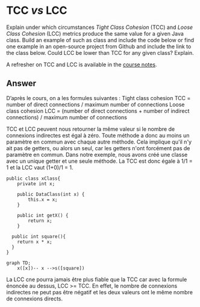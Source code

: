 # TCC *vs* LCC

Explain under which circumstances *Tight Class Cohesion* (TCC) and *Loose Class Cohesion* (LCC) metrics produce the same value for a given Java class. Build an example of such as class and include the code below or find one example in an open-source project from Github and include the link to the class below. Could LCC be lower than TCC for any given class? Explain.

A refresher on TCC and LCC is available in the [course notes](https://oscarlvp.github.io/vandv-classes/#cohesion-graph).

## Answer

D’après le cours, on a les formules suivantes : 
Tight class cohesion TCC = number of direct connections / maximum number of connections
Loose class cohesion LCC = (number of direct connections + number of indirect connections) / maximum number of connections

TCC et LCC peuvent nous retourner la même valeur si le nombre de connexions indirectes est égal à zéro. Toute méthode a donc au moins un paramètre en commun avec chaque autre méthode. Cela implique qu'il n'y ait pas de getters, ou alors un seul, car les getters n'ont forcément pas de paramètre en commun. Dans notre exemple, nous avons créé une classe avec un unique getter et une seule méthode. La TCC est donc égale à 1/1 = 1 et la LCC vaut (1+0)/1 = 1.

~~~
public class xClass{
    private int x;

    public DataClass(int x) {
        this.x = x;
    }

    public int getX() {
        return x;
    }

  public int square(){
    return x * x;
  }
}
~~~

```mermaid
graph TD;
    x([x])-- x -->s([square])
```

La LCC cne pourra jamais être plus fiable que la TCC car avec la formule énoncée au dessus, LCC >= TCC. En effet, le nombre de connexions indirectes ne peut pas être négatif et les deux valeurs ont le même nombre de connexions directs.

